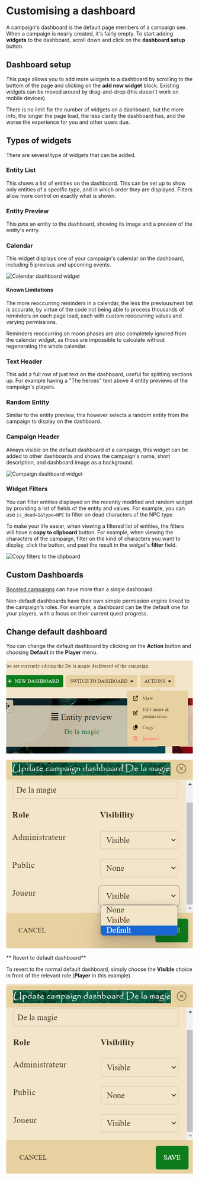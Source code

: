 # Customising a dashboard

A campaign's dashboard is the default page members of a campaign see. When a campaign is nearly created, it's fairly empty. To start adding **widgets** to the dashboard, scroll down and click on the **dashboard setup** button.

## Dashboard setup

This page allows you to add more widgets to a dashboard by scrolling to the bottom of the page and clicking on the **add new widget** block. Existing widgets can be moved around by drag-and-drop (this doesn't work on mobile devices).

There is no limit for the number of widgets on a dashboard, but the more info, the longer the page load, the less clarity the dashboard has, and the worse the experience for you and other users due.


## Types of widgets

There are several type of widgets that can be added.

### Entity List

This shows a list of entities on the dashboard. This can be set up to show only entities of a specific type, and in which order they are displayed. Filters allow more control on exactly what is shown.

### Entity Preview

This *pins* an entity to the dashboard, showing its image and a preview of the entity's entry.

### Calendar

This widget displays one of your campaign's calendar on the dashboard, including 5 previous and upcoming events.

![Calendar dashboard widget](img/dashboard-calendar.png)

#### Known Limitations

The more reoccurring reminders in a calendar, the less the previous/next list is accurate, by virtue of the code not being able to process thousands of reminders on each page load, each with custom reoccurring values and varying permissions.

Reminders reoccurring on moon phases are also completely ignored from the calendar widget, as those are impossible to calculate without regenerating the whole calendar.

### Text Header

This add a full row of just text on the dashboard, useful for splitting sections up. For example having a "The heroes" text above 4 entity previews of the campaign's players.

### Random Entity

Similar to the entity preview, this however selects a random entity from the campaign to display on the dashboard.

### Campaign Header

Always visible on the default dashboard of a campaign, this widget can be added to other dashboards and shows the campaign's name, short description, and dashboard image as a background.

![Campaign dashboard widget](img/dashboard-campaign.png)

### Widget Filters

You can filter entities displayed on the recently modified and random widget by providing a list of fields of the entity and values. For example, you can use `is_dead=1&type=NPC` to filter on dead characters of the NPC type.

To make your life easier, when viewing a filtered list of entities, the filters will have a **copy to clipboard** button. For example, when viewing the characters of the campaign, filter on the kind of characters you want to display, click the button, and past the result in the widget's **filter** field.

![Copy filters to the clipboard](img/dashboard-filters.png)



## Custom Dashboards

[Boosted campaigns](https://kanka.io/en-US/boosters) can have more than a single dashboard.

Non-default dashboards have their own simple permission engine linked to the campaign's roles. For example, a dashboard can be the default one for your players, with a focus on their current quest progress.

## Change default dashboard

You can change the default dashboard by clicking on the **Action** button and choosing **Default** in the **Player** menu.

![Edit default dashboard](img/db_action_btn.png)

![Change visibility](img/db_default_menu.png)

** Revert to default dashboard**

To revert to the normal default dashboard, simply choose the **Visible** choice in front of the relevant role (**Player** in this example).

![Revert to normal default](img/db_visible_menu.png)